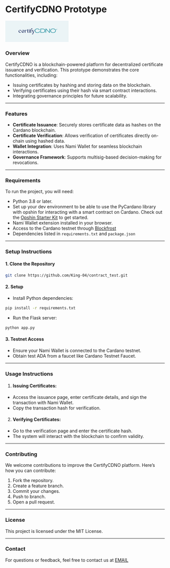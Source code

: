 # **CertifyCDNO Prototype**
<img src="static/images/1.png" alt="CertifyCDNO Logo" width="200" />


### **Overview**
CertifyCDNO is a blockchain-powered platform for decentralized certificate issuance and verification. This prototype demonstrates the core functionalities, including:
- Issuing certificates by hashing and storing data on the blockchain.
- Verifying certificates using their hash via smart contract interactions.
- Integrating governance principles for future scalability.

---

### **Features**
- **Certificate Issuance**: Securely stores certificate data as hashes on the Cardano blockchain.
- **Certificate Verification**: Allows verification of certificates directly on-chain using hashed data.
- **Wallet Integration**: Uses Nami Wallet for seamless blockchain interactions.
- **Governance Framework**: Supports multisig-based decision-making for revocations.

---

### **Requirements**
To run the project, you will need:
- Python 3.8 or later.
- Set up your dev environment to be able to use the PyCardano library with opshin for interacting with a smart contract on Cardano. Check out the [Opshin Starter Kit](https://github.com/OpShin/opshin-starter-kit) to get started.
- Nami Wallet extension installed in your browser.
- Access to the Cardano testnet through [Blockfrost](blockfrost.io)
- Dependencies listed in `requirements.txt` and `package.json`

---

### **Setup Instructions**

#### **1. Clone the Repository**
```bash
git clone https://github.com/King-04/contract_test.git
```

#### **2. Setup**
- Install Python dependencies:
```bash
pip install -r requirements.txt
```
- Run the Flask server:
```bash
python app.py
```

#### **3. Testnet Access**
- Ensure your Nami Wallet is connected to the Cardano testnet.
- Obtain test ADA from a faucet like Cardano Testnet Faucet.

---

### **Usage Instructions** 

1. #### **Issuing Certificates:**
- Access the issuance page, enter certificate details, and sign the transaction with Nami Wallet.
- Copy the transaction hash for verification.

2. #### **Verifying Certificates:**
- Go to the verification page and enter the certificate hash.
- The system will interact with the blockchain to confirm validity.

---

### **Contributing**
We welcome contributions to improve the CertifyCDNO platform. Here’s how you can contribute:

1. Fork the repository.
2. Create a feature branch.
3. Commit your changes.
4. Push to branch.
5. Open a pull request.

---

### **License**
This project is licensed under the MIT License.

---

### **Contact**
For questions or feedback, feel free to contact us at [EMAIL](kboateng396@gmail.com)


